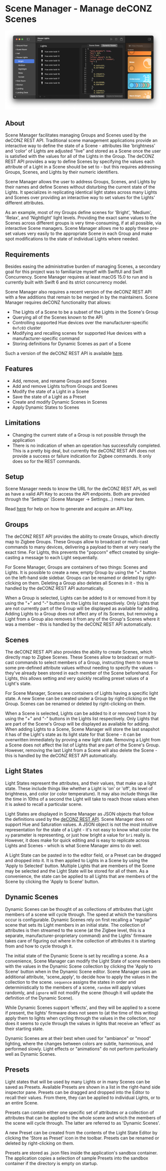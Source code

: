 # Scene Manager - Manage deCONZ Scenes

![Screenshot](https://raw.githubusercontent.com/hanskroner/SceneManager/master/SceneManager/Resources/screenshot.png)

## About

Scene Manager facilitates managing Groups and Scenes used by the deCONZ REST API. Traditional scene
management applications provide an interactive way to define the state of a Scene - attributes like
'brightness' and 'color' of Lights are adjusted "live" and stored as a Scene once the user is satisfied with
the values for all of the Lights in the Group. The deCONZ REST API provides a way to define Scenes by
specifying the values each attribute of a Light in a Scene should be set to - but this requires addressing
Groups, Scenes, and Lights by their numeric identifiers.

Scene Manager allows the user to address Groups, Scenes, and Lights by their names and define Scenes without
disturbing the current state of the Lights. It specializes in replicating identical light states across many
Lights and Scenes over providing an interactive way to set values for the Lights' different attributes.

As an example, most of my Groups define scenes for 'Bright', 'Medium', 'Relax', and 'Nightlight' light
levels. Providing the exact same values to the Scenes across different groups is very time-consuming, if at
all possible, via interactive Scene managers. Scene Manager allows me to apply these pre-set values very
easily to the appropriate Scene in each Group and make spot modifications to the state of individual Lights
where needed.

## Requirements

Besides easing the administrative burden of managing Scenes, a secondary goal for this project was to
familiarize myself with SwiftUI and Swift Concurrency. Scene Manager requires at least macOS 15.0 to run
and is currently built with Swift 6 and its strict concurrency model.

Scene Manager also requires a recent version of the deCONZ REST API with a few additions that remain to
be merged in by the maintainers. Scene Manager requires deCONZ functionality that allows:
 
* The Lights of a Scene to be a subset of the Lights in the Scene's Group
* Querying all of the Scenes known to the API
* Controlling supported Hue devices over the manufacturer-specific `0xfc03` cluster
* Modifying and recalling scenes for supported Hue devices with a manufacturer-specific command
* Storing definitions for Dynamic Scenes as part of a Scene

Such a version of the deCONZ REST API is available [here](https://github.com/hanskroner/deconz-rest-plugin/tree/hue-dynamic-scenes).

## Features

- Add, remove, and rename Groups and Scenes
- Add and remove Lights to/from Groups and Scenes
- Modify the state of a Light in a Scene
- Save the state of a Light as a Preset
- Create and modify Dynamic Scenes in Scenes
- Apply Dynamic States to Scenes

## Limitations

- Changing the current state of a Group is not possible through the application
- There is no indication of when an operation has successfully completed. This is a pretty big deal, but
currently the deCONZ REST API does not provide a success or failure indication for Zigbee commands. It only
does so for the REST commands.

## Setup

Scene Manager needs to know the URL for the deCONZ REST API, as well as have a valid API Key to access the
API endpoints. Both are provided through the 'Settings' (Scene Manager -> Settings...) menu bar item.

Read [here](https://dresden-elektronik.github.io/deconz-rest-doc/misc/authorization/) for help on how to
generate and acquire an API key.

## Groups

The deCONZ REST API provides the ability to create Groups, which directly map to Zigbee Groups. These Groups
allow to broadcast or multi-cast commands to many devices, delivering a payload to them at very nearly
the exact time. For Lights, this prevents the "popcorn" effect created by single-casting a message to each
Light sequentially.

For Scene Manager, Groups are containers of two things: Scenes and Lights. It is possible to create a new,
empty Group by using the "+" button on the left-hand side sidebar. Groups can be renamed or deleted by
right-clicking on them. Deleting a Group also deletes all Scenes in it - this is handled by the deCONZ
REST API automatically.

When a Group is selected, Lights can be added to it or removed from it by using the "+" and "-" buttons
in the Lights list respectively. Only Lights that are not currently part of the Group will be displayed as
available for adding. Adding Lights to a Group does not affect any of its Scenes, but removing a Light from a
Group also removes it from any of the Group's Scenes where it was a member - this is handled by the deCONZ
REST API automatically.

## Scenes

The deCONZ REST API also provides the ability to create Scenes, which directly map to Zigbee Scenes. These
Scenes allow to broadcast or multi-cast commands to select members of a Group, instructing them to move to
some pre-defined attribute values without needing to specify the values - they've already been stored in each
member of the Scene beforehand. For Lights, this allows setting and very quickly recalling preset values of a
Light's state.

For Scene Manager, Scenes are containers of Lights having a specific light state. A new Scene can be created
under a Group by right-clicking on the Group. Scenes can be renamed or deleted by right-clicking on them.

When a Scene is selected, Lights can be added to it or removed from it by using the "+" and "-" buttons
in the Lights list respectively. Only Lights that are part of the Scene's Group will be displayed as
available for adding. When adding Lights to a Scene, Scene Manager will store the last snapshot it has of the
Light's state as its light state for that Scene - it can be overwritten immediately by proving a new light
state. Removing a Light from a Scene does not affect the list of Lights that are part of the Scene's Group.
However, removing the last Light from a Scene will also delete the Scene - this is handled by the deCONZ REST
API automatically. 

## Light States

Light States represent the attributes, and their values, that make up a light state. These include things like
whether a Light is 'on' or 'off', its level of brightness, and color (or color temperature). It may also
include things like the time in 10ths of a second the Light will take to reach those values when it is asked
to recall a particular scene.

Light States are displayed in Scene Manager as JSON objects that follow the definitions used by the
[deCONZ REST API](https://dresden-elektronik.github.io/deconz-rest-doc/endpoints/scenes/#response_2). Scene
Manager does not support Hue and Saturation values. A JSON object is not the most intuitive representation for
the state of a Light - it's not easy to know what color the `xy` parameter is representing, or just how
bright a value for `bri` really is. However, it does make for quick editing and is easy to replicate across
Lights and Scenes - which is what Scene Manager aims to do well.

A Light State can be pasted in to the editor field, or a Preset can be dragged and dropped into it. It is
then applied to Lights in a Scene by using the 'Apply to Selected' button. Multiple Lights that are members
of the Scene may be selected and the Light State will be stored for all of them. As a convenience, the state
can be applied to all Lights that are members of the Scene by clicking the 'Apply to Scene' button.

## Dynamic Scenes

Dynamic Scenes can be thought of as collections of attributes that Light members of a scene will cycle through.
The speed at which the transitions occur is configurable. Dynamic Scenes rely on first recalling a "regular"
scene that sets its Light members in an initial state. The collection of attributes is then streamed to the scene
(at the Zigbee level, this is a separate, manufacturer-proprietary command) and the Lights' firmware takes care
of figuring out where in the collection of attributes it is starting from and how to cycle through it.

The initial state of the Dynamic Scene is set by recalling a scene. As a convenience, Scene Manager can modify
the Light State of scene members with the values in the Dynamic Scene collection by clicking the 'Apply to Scene'
button when in the Dynamic Scene editor. Scene Manager uses an additional attribute, 'scene_apply', to decide how
to apply the values in the collection to the scene. `sequence` assigns the states in order and deterministically
to the members of a scene, `random` will apply values randomly, and `ignore` will not modify the scene (though it
will update the definition of the Dynamic Scene).

While Dynamic Scenes support 'effects', and they will be applied to a scene if present, the lights' firmware does
not seem to (at the time of this writing) apply them to lights when cycling through the values in the collection,
nor does it seems to cycle through the values in lights that receive an 'effect' as their starting state.

Dynamic Scenes are at their best when used for "ambiance" or "mood" lighting, where the changes between colors are
subtle, harmonious, and performed slowly. Light effects or "animations" do not perform particularly well as 
Dynamic Scenes.

## Presets

Light states that will be used by many Lights or in many Scenes can be saved as Presets. Available Presets
are shown in a list in the right-hand side inspector pane. Presets can be dragged and dropped into the Editor
to recall their values. From there, they can be applied to individual Lights, or to an entire Scene.

Presets can contain either one specific set of attributes or a collection of attributes that can be applied
to the whole scene and which the members of the scene will cycle through. The latter are referred to as
'Dynamic Scenes'.

A new Preset can be created from the contents of the Light State Editor by clicking the 'Store as Preset'
icon in the toolbar. Presets can be renamed or deleted by right-clicking on them.

Presets are stored as .json files inside the application's sandbox container. The application copies a
selection of sample Presets into the sandbox container if the directory is empty on startup. 
